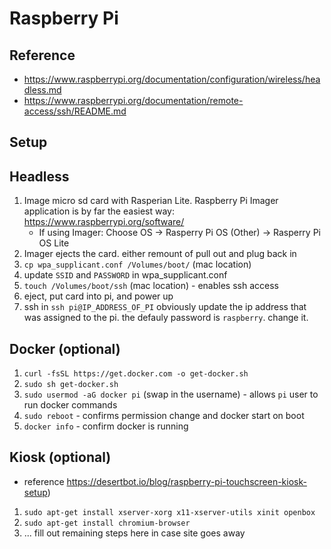 # Raspberry Pi

## Reference

- https://www.raspberrypi.org/documentation/configuration/wireless/headless.md
- https://www.raspberrypi.org/documentation/remote-access/ssh/README.md

## Setup

## Headless

1. Image micro sd card with Rasperian Lite. Raspberry Pi Imager application is by far the easiest way: https://www.raspberrypi.org/software/
    - If using Imager: Choose OS -> Rasperry Pi OS (Other) -> Rasperry Pi OS Lite
1. Imager ejects the card. either remount of pull out and plug back in
1. `cp wpa_supplicant.conf /Volumes/boot/` (mac location)
1. update `SSID` and `PASSWORD` in wpa_supplicant.conf    
1. `touch /Volumes/boot/ssh` (mac location) - enables ssh access
1. eject, put card into pi, and power up
1. ssh in `ssh pi@IP_ADDRESS_OF_PI` obviously update the ip address that was assigned to the pi. the defauly password is `raspberry`. change it.

## Docker (optional)

1. `curl -fsSL https://get.docker.com -o get-docker.sh`
1. `sudo sh get-docker.sh`
1. `sudo usermod -aG docker pi` (swap in the username) - allows `pi` user to run docker commands
1. `sudo reboot` - confirms permission change and docker start on boot
1. `docker info` - confirm docker is running

## Kiosk (optional)

- reference https://desertbot.io/blog/raspberry-pi-touchscreen-kiosk-setup)    
1. `sudo apt-get install xserver-xorg x11-xserver-utils xinit openbox`
1. `sudo apt-get install chromium-browser`
1. ... fill out remaining steps here in case site goes away